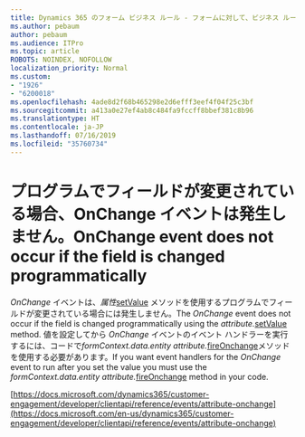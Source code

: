 ```yaml
---
title: Dynamics 365 のフォーム ビジネス ルール - フォームに対して、ビジネス ルールが生成されない
ms.author: pebaum
author: pebaum
ms.audience: ITPro
ms.topic: article
ROBOTS: NOINDEX, NOFOLLOW
localization_priority: Normal
ms.custom:
- "1926"
- "6200018"
ms.openlocfilehash: 4ade8d2f68b465298e2d6efff3eef4f04f25c3bf
ms.sourcegitcommit: a413a0e27ef4ab8c484fa9fccff8bbef381c8b96
ms.translationtype: HT
ms.contentlocale: ja-JP
ms.lasthandoff: 07/16/2019
ms.locfileid: "35760734"
---
```

# <a name="onchange-event-does-not-occur-if-the-field-is-changed-programmatically"></a><span data-ttu-id="4e5a4-102">プログラムでフィールドが変更されている場合、OnChange イベントは発生しません。</span><span class="sxs-lookup"><span data-stu-id="4e5a4-102">OnChange event does not occur if the field is changed programmatically</span></span>

<span data-ttu-id="4e5a4-103">*OnChange* イベントは、*属性*[setValue](https://docs.microsoft.com/ja-JP/dynamics365/customer-engagement/developer/clientapi/reference/attributes/setvalue) メソッドを使用するプログラムでフィールドが変更されている場合には発生しません。</span><span class="sxs-lookup"><span data-stu-id="4e5a4-103">The *OnChange* event does not occur if the field is changed programmatically using the *attribute.*[setValue](https://docs.microsoft.com/ja-JP/dynamics365/customer-engagement/developer/clientapi/reference/attributes/setvalue) method.</span></span> <span data-ttu-id="4e5a4-104">値を設定してから *OnChange* イベントのイベント ハンドラーを実行するには、コードで*formContext.data.entity attribute.*[fireOnchange](https://docs.microsoft.com/ja-JP/dynamics365/customer-engagement/developer/clientapi/reference/attributes/fireonchange)メソッドを使用する必要があります。</span><span class="sxs-lookup"><span data-stu-id="4e5a4-104">If you want event handlers for the *OnChange* event to run after you set the value you must use the *formContext.data.entity attribute.*[fireOnchange](https://docs.microsoft.com/ja-JP/dynamics365/customer-engagement/developer/clientapi/reference/attributes/fireonchange) method in your code.</span></span>

[https://docs.microsoft.com/dynamics365/customer-engagement/developer/clientapi/reference/events/attribute-onchange](https://docs.microsoft.com/en-us/dynamics365/customer-engagement/developer/clientapi/reference/events/attribute-onchange)
